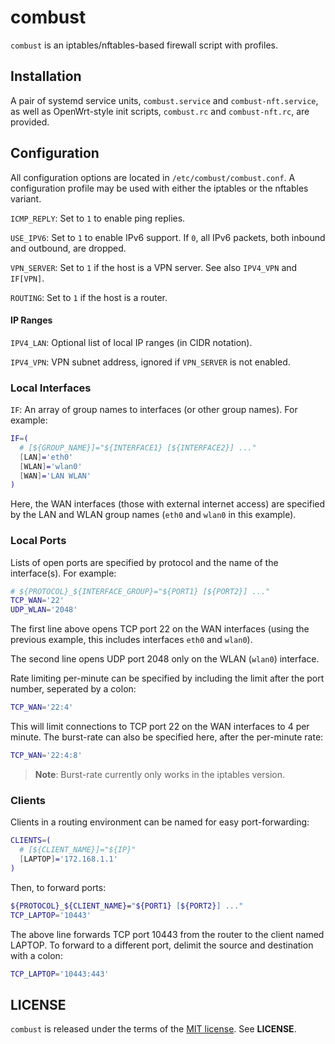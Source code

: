 combust
=======
`combust` is an iptables/nftables-based firewall script with profiles.


Installation
------------
A pair of systemd service units, `combust.service` and `combust-nft.service`, as
well as OpenWrt-style init scripts, `combust.rc` and `combust-nft.rc`, are
provided.


Configuration
-------------
All configuration options are located in `/etc/combust/combust.conf`.  A
configuration profile may be used with either the iptables or the nftables
variant.

`ICMP_REPLY`: Set to `1` to enable ping replies.

`USE_IPV6`: Set to `1` to enable IPv6 support. If `0`, all IPv6 packets, both
inbound and outbound, are dropped.

`VPN_SERVER`: Set to `1` if the host is a VPN server. See also `IPV4_VPN` and
`IF[VPN]`.

`ROUTING`: Set to `1` if the host is a router.


#### IP Ranges
`IPV4_LAN`: Optional list of local IP ranges (in CIDR notation).

`IPV4_VPN`: VPN subnet address, ignored if `VPN_SERVER` is not enabled.


### Local Interfaces
`IF`: An array of group names to interfaces (or other group names).  For
example:

```sh
IF=(
  # [${GROUP_NAME}]="${INTERFACE1} [${INTERFACE2}] ..."
  [LAN]='eth0'
  [WLAN]='wlan0'
  [WAN]='LAN WLAN'
)
```

Here, the WAN interfaces (those with external internet access) are specified by
the LAN and WLAN group names (`eth0` and `wlan0` in this example).


### Local Ports
Lists of open ports are specified by protocol and the name of the interface(s).
For example:

```sh
# ${PROTOCOL}_${INTERFACE_GROUP}="${PORT1} [${PORT2}] ..."
TCP_WAN='22'
UDP_WLAN='2048'
```

The first line above opens TCP port 22 on the WAN interfaces (using the previous
example, this includes interfaces `eth0` and `wlan0`).

The second line opens UDP port 2048 only on the WLAN (`wlan0`) interface.

Rate limiting per-minute can be specified by including the limit after the port
number, seperated by a colon:

```sh
TCP_WAN='22:4'
```

This will limit connections to TCP port 22 on the WAN interfaces to 4 per
minute.  The burst-rate can also be specified here, after the per-minute rate:

```sh
TCP_WAN='22:4:8'
```

> **Note**: Burst-rate currently only works in the iptables version.


### Clients
Clients in a routing environment can be named for easy port-forwarding:

```sh
CLIENTS=(
  # [${CLIENT_NAME}]="${IP}"
  [LAPTOP]='172.168.1.1'
)
```

Then, to forward ports:

```sh
${PROTOCOL}_${CLIENT_NAME}="${PORT1} [${PORT2}] ..."
TCP_LAPTOP='10443'
```

The above line forwards TCP port 10443 from the router to the client named
LAPTOP.  To forward to a different port, delimit the source and destination with
a colon:

```sh
TCP_LAPTOP='10443:443'
```

LICENSE
-------
`combust` is released under the terms of the
[MIT license](http://tldrlegal.com/license/mit-license). See **LICENSE**.
